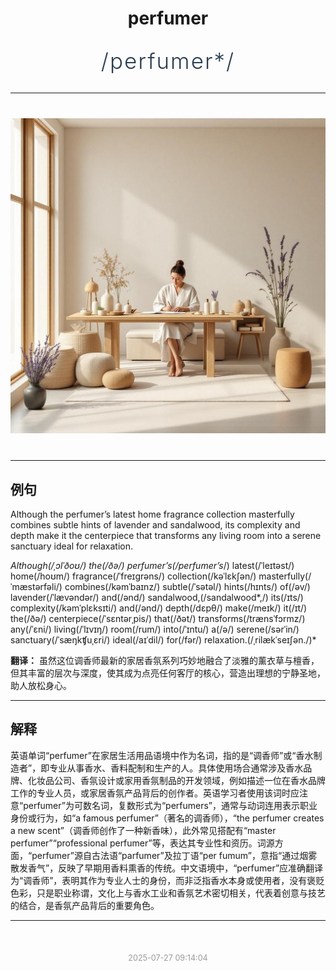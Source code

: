 <div align="center">

# perfumer

<div style="margin: 30px 0;">
<h1 style="font-size: 2.5em; font-weight: 300; letter-spacing: 2px; margin: 0; color: #2c3e50;">
/perfumer*/
</h1>
</div>

</div>

---

<div align="center" style="margin: 40px 0;">

![perfumer](images/perfumer.png)

</div>

---

## 例句

Although the perfumer’s latest home fragrance collection masterfully combines subtle hints of lavender and sandalwood, its complexity and depth make it the centerpiece that transforms any living room into a serene sanctuary ideal for relaxation.

*Although(/ˌɔlˈðoʊ/) the(/ðə/) perfumer’s(/perfumer’s*/) latest(/ˈleɪtəst/) home(/hoʊm/) fragrance(/ˈfreɪgrəns/) collection(/kəˈlɛkʃən/) masterfully(/ˈmæstərfəli/) combines(/kəmˈbaɪnz/) subtle(/ˈsətəl/) hints(/hɪnts/) of(/əv/) lavender(/ˈlævəndər/) and(/ənd/) sandalwood,(/sandalwood*,/) its(/ɪts/) complexity(/kəmˈplɛksɪti/) and(/ənd/) depth(/dɛpθ/) make(/meɪk/) it(/ɪt/) the(/ðə/) centerpiece(/ˈsɛntərˌpis/) that(/ðət/) transforms(/trænsˈfɔrmz/) any(/ˈɛni/) living(/ˈlɪvɪŋ/) room(/rum/) into(/ˈɪntu/) a(/ə/) serene(/sərˈin/) sanctuary(/ˈsæŋkʧuˌɛri/) ideal(/aɪˈdil/) for(/fər/) relaxation.(/ˌrilækˈseɪʃən./)*

**翻译：** 虽然这位调香师最新的家居香氛系列巧妙地融合了淡雅的薰衣草与檀香，但其丰富的层次与深度，使其成为点亮任何客厅的核心，营造出理想的宁静圣地，助人放松身心。

---

## 解释

英语单词“perfumer”在家居生活用品语境中作为名词，指的是“调香师”或“香水制造者”，即专业从事香水、香料配制和生产的人。具体使用场合通常涉及香水品牌、化妆品公司、香氛设计或家用香氛制品的开发领域，例如描述一位在香水品牌工作的专业人员，或家居香氛产品背后的创作者。英语学习者使用该词时应注意“perfumer”为可数名词，复数形式为“perfumers”，通常与动词连用表示职业身份或行为，如“a famous perfumer”（著名的调香师），“the perfumer creates a new scent”（调香师创作了一种新香味），此外常见搭配有“master perfumer”“professional perfumer”等，表达其专业性和资历。词源方面，“perfumer”源自古法语“parfumer”及拉丁语“per fumum”，意指“通过烟雾散发香气”，反映了早期用香料熏香的传统。中文语境中，“perfumer”应准确翻译为“调香师”，表明其作为专业人士的身份，而非泛指香水本身或使用者，没有褒贬色彩，只是职业称谓，文化上与香水工业和香氛艺术密切相关，代表着创意与技艺的结合，是香氛产品背后的重要角色。


---

<div align="center" style="margin-top: 50px;">
<small style="color: #999; font-size: 0.9em;">2025-07-27 09:14:04</small>
</div>
